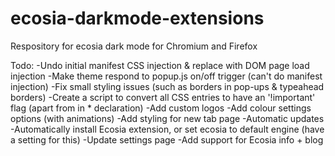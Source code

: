 # ecosia-darkmode-extensions
Respository for ecosia dark mode for Chromium and Firefox

Todo:
-Undo initial manifest CSS injection & replace with DOM page load injection
-Make theme respond to popup.js on/off trigger (can't do manifest injection)
-Fix small styling issues (such as borders in pop-ups & typeahead borders)
-Create a script to convert all CSS entries to have an '!important' flag (apart from in * declaration)
-Add custom logos
-Add colour settings options (with animations)
-Add styling for new tab page
-Automatic updates
-Automatically install Ecosia extension, or set ecosia to default engine (have a setting for this)
-Update settings page
-Add support for Ecosia info + blog